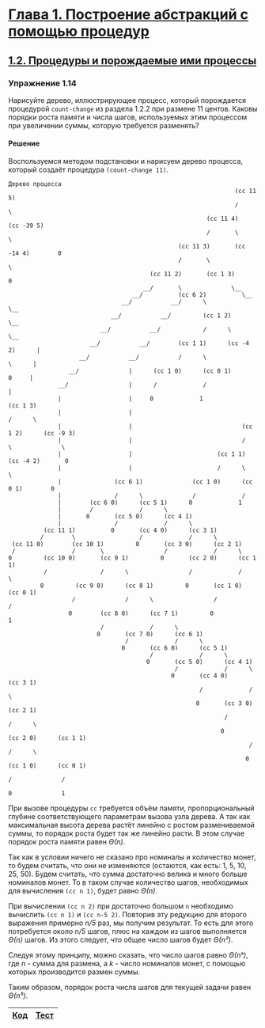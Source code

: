 # [Глава 1. Построение абстракций с помощью процедур](index.md#Глава-1-Построение-абстракций-с-помощью-процедур)
## [1.2. Процедуры и порождаемые ими процессы](index.md#12-Процедуры-и-порождаемые-ими-процессы)

### Упражнение 1.14
Нарисуйте дерево, иллюстрирующее процесс, который порождается процедурой
`count-change` из раздела 1.2.2 при размене 11 центов. Каковы порядки роста
памяти и числа шагов, используемых этим процессом при увеличении суммы, которую
требуется разменять?

#### Решение
Воспользуемся методом подстановки и нарисуем дерево процесса, который создаёт
процедура `(count-change 11)`.

```
Дерево процесса
                                                                (cc 11 5)
                                                                /       \
                                                        (cc 11 4)       (cc -39 5)
                                                        /       \                \
                                                (cc 11 3)       (cc -14 4)        0
                                                /       \                \
                                        (cc 11 2)       (cc 1 3)          0
                                      __/       \              \__
                                   __/          (cc 6 2)          \__
                                __/           __/      \             \__
                             __/           __/         (cc 1 2)         \__
                          __/           __/            /      \            \__
                       __/           __/        (cc 1 1)      (cc -4 2)      |
                    __/           __/           /      \              \      |
                 __/              |      (cc 1 0)      (cc 0 1)        0     |
              __/                 |      /             /                     |
              |                   |     0             1                  (cc 1 3)
              |                   |                                      /      \
              |                   |                               (cc 1 2)      (cc -9 3)
              |                   |                               /      \              \
              |                   |                        (cc 1 1)      (cc -4 2)       0
              |                   |                        /      \              \
              |               (cc 6 1)              (cc 1 0)      (cc 0 1)        0
              |               /      \              /             /
              |        (cc 6 0)      (cc 5 1)      0             1
              |        /             /      \
              |       0       (cc 5 0)      (cc 4 1)
              |               /             /      \
          (cc 11 1)          0       (cc 4 0)      (cc 3 1)
         /        \                  /             /      \
 (cc 11 0)        (cc 10 1)         0       (cc 3 0)      (cc 2 1)
 /                /       \                 /             /      \
0         (cc 10 0)       (cc 9 1)         0       (cc 2 0)      (cc 1 1)
          /               /      \                 /             /      \
         0         (cc 9 0)      (cc 8 1)         0       (cc 1 0)      (cc 0 1)
                  /              /      \                 /             /
                 0        (cc 8 0)      (cc 7 1)         0             1
                          /             /      \
                         0       (cc 7 0)      (cc 6 1)
                                 /             /      \
                                0       (cc 6 0)      (cc 5 1)
                                        /             /      \
                                       0       (cc 5 0)      (cc 4 1)
                                               /             /      \
                                              0       (cc 4 0)      (cc 3 1)
                                                      /             /      \
                                                     0       (cc 3 0)      (cc 2 1)
                                                             /             /      \
                                                            0       (cc 2 0)      (cc 1 1)
                                                                    /             /      \
                                                                   0       (cc 1 0)      (cc 0 1)
                                                                          /              /
                                                                         0              1
```

При вызове процедуры `cc` требуется объём памяти, пропорциональный глубине
соответствующего параметрам вызова узла дерева. А так как максимальная высота
дерева растёт линейно с ростом размениваемой суммы, то порядок роста будет так
же линейно расти. В этом случае порядок роста памяти равен _Θ(n)_.

Так как в условии ничего не сказано про номиналы и количество монет, то будем
считать, что они не изменяются (остаются, как есть: 1, 5, 10, 25, 50). Будем
считать, что сумма достаточно велика и много больше номиналов монет. То в таком
случае количество шагов, необходимых для вычисления `(cc n 1)`, будет равно _Θ(n)_.

При вычислении `(cc n 2)` при достаточно большом `n` необходимо вычислить
`(cc n 1)` и `(cc n-5 2)`. Повторив эту редукцию для второго выражения примерно
_n/5_ раз, мы получим результат. То есть для этого потребуется около _n/5_ шагов,
плюс на каждом из шагов выполняется _Θ(n)_ шагов. Из этого следует, что общее
число шагов будет _Θ(n²)_.

Следуя этому принципу, можно сказать, что число шагов равно _Θ(nᵏ)_, где _n_ -
сумма для размена, а _k_ - число номиналов монет, с помощью которых производится
размен суммы.

Таким образом, порядок роста числа шагов для текущей задачи равен _Θ(n⁵)_.

[Код](../../src/chapter01/exercise_1_14.rkt) | [Тест](../../test/chapter01/exercise_1_14-test.rkt)
--- | ---
